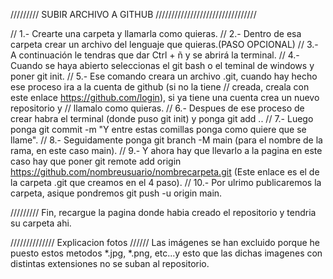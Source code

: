 ///////// SUBIR ARCHIVO A GITHUB ////////////////////////////////

// 1.- Crearte una carpeta y llamarla como quieras. // 2.- Dentro de esa carpeta crear un archivo del lenguaje que quieras.(PASO OPCIONAL) // 3.- A continuación le tendras que dar Ctrl + ñ y se abrirá la terminal. // 4.- Cuando se haya abierto seleccionas el git bash o el teminal de windows y poner git init. // 5.- Ese comando creara un archivo .git, cuando hay hecho ese proceso ira a la cuenta de github (si no la tiene // creada, creala con este enlace https://github.com/login), si ya tiene una cuenta crea un nuevo repositorio y // llamalo como quieras. // 6.- Despues de ese proceso de crear habra el terminal (donde puso git init) y ponga git add .. // 7.- Luego ponga git commit -m "Y entre estas comillas ponga como quiere que se llame". // 8.- Seguidamente ponga git branch -M main (para el nombre de la rama, en este caso main). // 9.- Y ahora hay que llevarlo a la pagina en este caso hay que poner git remote add origin https://github.com/nombreusuario/nombrecarpeta.git (Este enlace es el de la carpeta .git que creamos en el 4 paso). // 10.- Por ulrimo publicaremos la carpeta, asique pondremos git push -u origin main.

///////// Fin, recargue la pagina donde habia creado el repositorio y tendria su carpeta ahi.


////////////// Explicacion fotos
////// Las imágenes se han excluido porque he puesto estos metodos *.jpg, *.png, etc...y esto que las dichas imagenes con distintas extensiones no se suban al repositorio.

